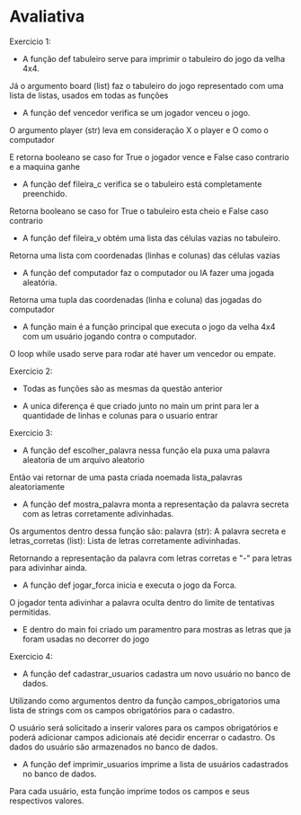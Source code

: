 # Avaliativa

Exercicio 1:

- A função def tabuleiro serve para imprimir o tabuleiro do jogo da velha 4x4.

Já o argumento board (list) faz o tabuleiro do jogo representado com uma lista de listas, usados em todas as funções

- A função def vencedor verifica se um jogador venceu o jogo.

O argumento player (str) leva em consideração X o player e O como o computador

E retorna booleano se caso for True o jogador vence e False caso contrario e a maquina ganhe

- A função def fileira_c verifica se o tabuleiro está completamente preenchido.

Retorna booleano se caso for True o tabuleiro esta cheio e False caso contrario

- A função def fileira_v obtém uma lista das células vazias no tabuleiro.

Retorna uma lista com coordenadas (linhas e colunas) das células vazias

- A função def computador faz o computador ou IA fazer uma jogada aleatória.

Retorna uma tupla das coordenadas (linha e coluna) das jogadas do computador 

- A função main é a função principal que executa o jogo da velha 4x4 com um usuário jogando contra o computador.

O loop while usado serve para rodar até haver um vencedor ou empate.


Exercicio 2:

- Todas as funções são as mesmas da questão anterior

- A unica diferença é que criado junto no main um print para ler a quantidade de linhas e colunas para o usuario entrar


Exercicio 3:

- A função def escolher_palavra nessa função ela puxa uma palavra aleatoria de um arquivo aleatorio

Então vai retornar de uma pasta criada noemada lista_palavras aleatoriamente 

- A função def mostra_palavra monta a representação da palavra secreta com as letras corretamente adivinhadas.

Os argumentos dentro dessa função são: palavra (str): A palavra secreta e letras_corretas (list): Lista de letras corretamente adivinhadas.

Retornando a representação da palavra com letras corretas e "-" para letras para adivinhar ainda.

- A função def jogar_forca inicia e executa o jogo da Forca.

O jogador tenta adivinhar a palavra oculta dentro do limite de tentativas permitidas.

- E dentro do main foi criado um paramentro para mostras as letras que ja foram usadas no decorrer do jogo

Exercicio 4:

- A função def cadastrar_usuarios cadastra um novo usuário no banco de dados.

Utilizando como argumentos dentro da função campos_obrigatorios uma lista de strings com os campos obrigatórios para o cadastro.
    
O usuário será solicitado a inserir valores para os campos obrigatórios e poderá adicionar campos adicionais até decidir encerrar o cadastro. Os dados do usuário são armazenados no banco de dados.

- A função def imprimir_usuarios imprime a lista de usuários cadastrados no banco de dados.

Para cada usuário, esta função imprime todos os campos e seus respectivos valores.    
